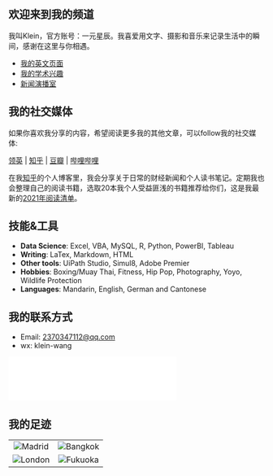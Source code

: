 ## 欢迎来到我的频道

我叫Klein，官方账号：一元星辰。我喜爱用文字、摄影和音乐来记录生活中的瞬间，感谢在这里与你相遇。


<div class="menu">
    <ul>
    <li><a href="index">我的英文页面</a></li>
    <li><a href="academics">我的学术兴趣</a></li>
    <li><a href="news2021">新闻演播室</a></li>
    </ul>
</div>


## 我的社交媒体

如果你喜欢我分享的内容，希望阅读更多我的其他文章，可以follow我的社交媒体:

[领英](https://www.linkedin.com/in/yuanchen-klein-wang-87004a112/)
| [知乎](https://www.zhihu.com/people/wang-yuan-chen-24)
| [豆瓣](https://www.douban.com/people/229534905/)
| [哔哩哔哩](https://space.bilibili.com/15471282)

在我[知乎](https://www.zhihu.com/people/wang-yuan-chen-24)的个人博客里，我会分享关于日常的财经新闻和个人读书笔记。定期我也会整理自己的阅读书籍，选取20本我个人受益匪浅的书籍推荐给你们，这是我最新的[2021年阅读清单](https://zhuanlan.zhihu.com/p/366324411)。


## 技能&工具

- **Data Science**: Excel, VBA, MySQL, R, Python, PowerBI, Tableau
- **Writing**: LaTex, Markdown, HTML
- **Other tools**: UiPath Studio, Simul8, Adobe Premier
- **Hobbies**: Boxing/Muay Thai, Fitness, Hip Pop, Photography, Yoyo, Wildlife Protection
- **Languages**: Mandarin, English, German and Cantonese

## 我的联系方式

- Email: 2370347112@qq.com
- wx: klein-wang

<iframe frameborder="no" border="0" marginwidth="0" marginheight="0" width=330 height=86 src="//music.163.com/outchain/player?type=2&id=1392908905&auto=1&height=66"></iframe>

## 我的足迹

<table>
    <tr>
        <td ><center><img src="https://i.loli.net/2021/05/17/IjBNFtHERmkJXOi.jpg" >Madrid </center></td>
        <td ><center><img src="https://i.loli.net/2021/05/17/8Y7lSGqzTyjBN4F.jpg" >Bangkok </center></td>
    </tr>
    <tr>
        <td ><center><img src="https://i.loli.net/2021/05/17/WnPf2ixXGZzj4mT.jpg" >London </center></td>
        <td ><center><img src="https://i.loli.net/2021/05/17/B4DR58mEliYspFw.jpg" >Fukuoka </center></td>
    </tr>
</table>
